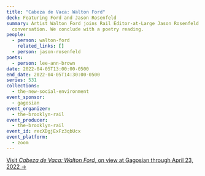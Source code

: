 ```yaml
---
title: "Cabeza de Vaca: Walton Ford"
deck: Featuring Ford and Jason Rosenfeld
summary: Artist Walton Ford joins Rail Editor-at-Large Jason Rosenfeld for a
  conversation. We conclude with a poetry reading.
people:
  - person: walton-ford
    related_links: []
  - person: jason-rosenfeld
poets:
  - person: lee-ann-brown
date: 2022-04-05T13:00:00-0500
end_date: 2022-04-05T14:30:00-0500
series: 531
collections:
  - the-new-social-environment
event_sponsor:
  - gagosian
event_organizer:
  - the-brooklyn-rail
event_producer:
  - the-brooklyn-rail
event_id: recXDgjExFz3qbUcx
event_platform:
  - zoom
---
```

[Visit *Cabeza de Vaca: Walton Ford*, on view at Gagosian through April 23, 2022 →](https://gagosian.com/exhibitions/2022/walton-ford/)